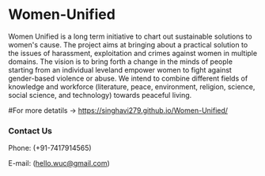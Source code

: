 <h1> Women-Unified</h1>
Women Unified is a long term initiative to chart out sustainable solutions to women's cause. The project aims at bringing about a practical solution to the issues of harassment, exploitation and crimes against women in multiple domains.
The vision is to bring forth a change in the minds of people starting from an individual leveland empower women to fight against gender-based violence or abuse. We intend to combine different fields of knowledge and workforce (literature, peace, environment, religion, science, social science, and technology) towards peaceful living.

#For more detatils -> https://singhavi279.github.io/Women-Unified/

<h3> Contact Us </h3>
Phone: (+91-7417914565)

E-mail: (hello.wuc@gmail.com)
